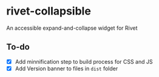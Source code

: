 # rivet-collapsible
An accessible expand-and-collapse widget for Rivet

## To-do
- [X] Add minnification step to build process for CSS and JS
- [X] Add Version banner to files in `dist` folder